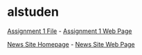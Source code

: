<h1>alstuden</h1>

<p><a href="/News-Site/textAndFormattingAssignment.html" target="blank">Assignment 1 File</a>  -  <a href="https://alstuden.github.io/News-Site/textAndFormattingAssignment.html" target="blank">Assignment 1 Web Page</a> </p>

<p><a href="/News-Site/home.html" target="blank">News Site Homepage</a>  -  <a href="https://alstuden.github.io/News-Site/home.html" target="blank">News Site Web Page</a> </p>

